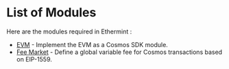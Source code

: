 <!--
order: 0
-->

# List of Modules

Here are the modules required in Ethermint :

- [EVM](evm/spec/README.md) - Implement the EVM as a Cosmos SDK module.
- [Fee Market](feemarket/spec/README.md) - Define a global variable fee for Cosmos transactions based on EIP-1559.